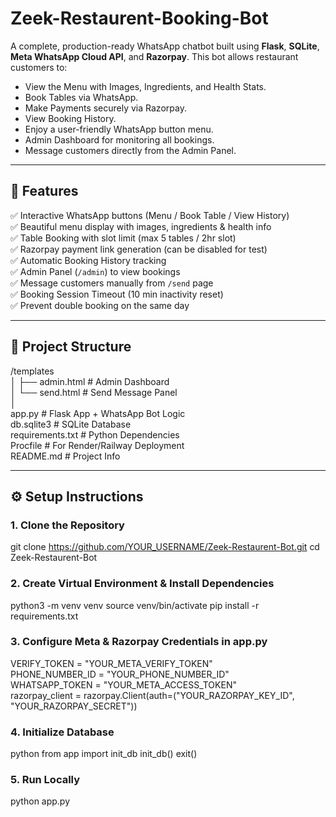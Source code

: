 # Zeek-Restaurent-Booking-Bot

A complete, production-ready WhatsApp chatbot built using **Flask**, **SQLite**, **Meta WhatsApp Cloud API**, and **Razorpay**. This bot allows restaurant customers to:

- View the Menu with Images, Ingredients, and Health Stats.
- Book Tables via WhatsApp.
- Make Payments securely via Razorpay.
- View Booking History.
- Enjoy a user-friendly WhatsApp button menu.
- Admin Dashboard for monitoring all bookings.
- Message customers directly from the Admin Panel.

---

## 🚀 Features

✅ Interactive WhatsApp buttons (Menu / Book Table / View History)  
✅ Beautiful menu display with images, ingredients & health info  
✅ Table Booking with slot limit (max 5 tables / 2hr slot)  
✅ Razorpay payment link generation (can be disabled for test)  
✅ Automatic Booking History tracking  
✅ Admin Panel (`/admin`) to view bookings  
✅ Message customers manually from `/send` page  
✅ Booking Session Timeout (10 min inactivity reset)  
✅ Prevent double booking on the same day  

---

## 📂 Project Structure

/templates                                            
│   ├── admin.html        # Admin Dashboard                                    
│   └── send.html         # Send Message Panel                                        
│                                                                                                         
app.py                   # Flask App + WhatsApp Bot Logic                 
db.sqlite3               # SQLite Database                
requirements.txt         # Python Dependencies                   
Procfile                 # For Render/Railway Deployment                
README.md                # Project Info                           
                          
                    
---                           

## ⚙️ Setup Instructions

### 1. Clone the Repository

git clone https://github.com/YOUR_USERNAME/Zeek-Restaurent-Bot.git
cd Zeek-Restaurent-Bot

### 2. Create Virtual Environment & Install Dependencies

python3 -m venv venv
source venv/bin/activate
pip install -r requirements.txt

### 3. Configure Meta & Razorpay Credentials in app.py

VERIFY_TOKEN = "YOUR_META_VERIFY_TOKEN"                         
PHONE_NUMBER_ID = "YOUR_PHONE_NUMBER_ID"                  
WHATSAPP_TOKEN = "YOUR_META_ACCESS_TOKEN"                      
razorpay_client = razorpay.Client(auth=("YOUR_RAZORPAY_KEY_ID", "YOUR_RAZORPAY_SECRET"))             

### 4. Initialize Database

python
from app import init_db
init_db()
exit()
### 5. Run Locally

python app.py
